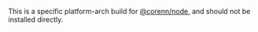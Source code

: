 This is a specific platform-arch build for [@corenn/node](https://github.com/wilsonzlin/corenn), and should not be installed directly.
